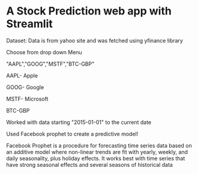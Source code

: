 # A Stock Prediction web app with Streamlit


Dataset: Data is from yahoo site and was fetched using yfinance library

Choose from drop down Menu 

"AAPL","GOOG","MSTF","BTC-GBP"

AAPL- Apple

GOOG- Google

MSTF- Microsoft

BTC-GBP

Worked with data starting "2015-01-01" to the current date

Used Facebook prophet to create a predictive model!

Facebook Prophet is a procedure for forecasting time series data based on an additive model where non-linear trends are fit with yearly, weekly, and daily seasonality, plus holiday effects. 
It works best with time series that have strong seasonal effects and several seasons of historical data
